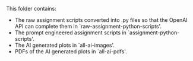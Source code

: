 This folder contains:

* The raw assignment scripts converted into .py files so that the OpenAI API can complete them in `raw-assignment-python-scripts'.
* The prompt engineered assignment scripts in `assignment-python-scripts'.
* The AI generated plots in `all-ai-images'.
* PDFs of the AI generated plots in `all-ai-pdfs'.
